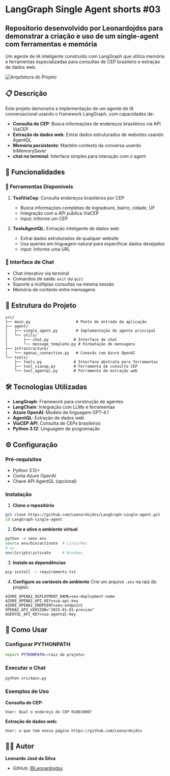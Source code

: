 # LangGraph Single Agent shorts #03

## Repositorio desenvolvido por Leonardojdss para demonstrar a criação e uso de um single-agent com ferramentas e memória

Um agente de IA inteligente construído com LangGraph que utiliza memória e ferramentas especializadas para consultas de CEP brasileiro e extração de dados web.

![Arquitetura do Projeto](image.png)

## 📋 Descrição

Este projeto demonstra a implementação de um agente de IA conversacional usando o framework LangGraph, com capacidades de:
- **Consulta de CEP**: Busca informações de endereços brasileiros via API ViaCEP
- **Extração de dados web**: Extrai dados estruturados de websites usando AgentQL
- **Memória persistente**: Mantém contexto da conversa usando InMemorySaver
- **chat no terminal**: Interface simples para interação com o agent

## 🚀 Funcionalidades

### 🔧 Ferramentas Disponíveis

1. **ToolViaCep**: Consulta endereços brasileiros por CEP
   - Busca informações completas de logradouro, bairro, cidade, UF
   - Integração com a API pública ViaCEP
   - Input: Informe um CEP

2. **ToolsAgentQL**: Extração inteligente de dados web
   - Extrai dados estruturados de qualquer website
   - Usa queries em linguagem natural para especificar dados desejados
   - input: Informe uma URL

### 💬 Interface de Chat

- Chat interativo via terminal
- Comandos de saída: `exit` ou `quit`
- Suporte a múltiplas consultas na mesma sessão
- Memória de contexto entre mensagens

## 📁 Estrutura do Projeto

```
src/
├── main.py                    # Ponto de entrada da aplicação
├── agent/
│   ├── single_agent.py        # Implementação do agente principal
│   └── utils/
│       ├── chat.py           # Interface de chat
│       └── message_template.py # Formatação de mensagens
├── infrastructure/
│   └── openai_connection.py   # Conexão com Azure OpenAI
└── tools/
    ├── tools.py              # Interface abstrata para ferramentas
    ├── tool_viacep.py        # Ferramenta de consulta CEP
    └── tool_agentql.py       # Ferramenta de extração web
```

## 🛠️ Tecnologias Utilizadas

- **LangGraph**: Framework para construção de agentes
- **LangChain**: Integração com LLMs e ferramentas
- **Azure OpenAI**: Modelo de linguagem GPT-4.1
- **AgentQL**: Extração de dados web
- **ViaCEP API**: Consulta de CEPs brasileiros
- **Python 3.12**: Linguagem de programação

## ⚙️ Configuração

### Pré-requisitos

- Python 3.12+
- Conta Azure OpenAI
- Chave API AgentQL (opcional)

### Instalação

1. **Clone o repositório**
```bash
git clone https://github.com/Leonardojdss/LangGraph-single-agent.git
cd LangGraph-single-agent
```

2. **Crie e ative o ambiente virtual**
```bash
python -m venv env
source env/bin/activate  # Linux/Mac
# ou
env\Scripts\activate     # Windows
```

3. **Instale as dependências**
```bash
pip install -r requirements.txt
```

4. **Configure as variáveis de ambiente**
Crie um arquivo `.env` na raiz do projeto:
```env
AZURE_OPENAI_DEPLOYMENT_NAME=seu-deployment-name
AZURE_OPENAI_API_KEY=sua-api-key
AZURE_OPENAI_ENDPOINT=seu-endpoint
OPENAI_API_VERSION="2025-01-01-preview"
AGENTQL_API_KEY=sua-agentql-key
```

## 🚀 Como Usar

### Configurar PYTHONPATH
```bash
export PYTHONPATH=<raiz do projeto>
```

### Executar o Chat
```bash
python src/main.py
```

### Exemplos de Uso

**Consulta de CEP:**
```
User: Qual o endereço do CEP 01001000?
```

**Extração de dados web:**
```
User: o que tem nessa página https://github.com/Leonardojdss
```

## 👨‍💻 Autor

**Leonardo José da Silva**
- GitHub: [@Leonardojdss](https://github.com/Leonardojdss)